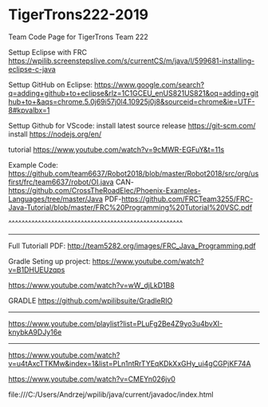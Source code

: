 # TigerTrons222-2019

Team Code Page for TigerTrons Team 222


Settup Eclipse with FRC
https://wpilib.screenstepslive.com/s/currentCS/m/java/l/599681-installing-eclipse-c-java

Settup GitHub on Eclipse:
https://www.google.com/search?q=adding+github+to+eclipse&rlz=1C1GCEU_enUS821US821&oq=adding+github+to+&aqs=chrome.5.0j69i57j0l4.10925j0j8&sourceid=chrome&ie=UTF-8#kpvalbx=1

Settup Github for VScode:
install latest source release
https://git-scm.com/
install
https://nodejs.org/en/


tutorial
https://www.youtube.com/watch?v=9cMWR-EGFuY&t=11s


Example Code:
https://github.com/team6637/Robot2018/blob/master/Robot2018/src/org/usfirst/frc/team6637/robot/OI.java
CAN-https://github.com/CrossTheRoadElec/Phoenix-Examples-Languages/tree/master/Java
PDF-https://github.com/FRCTeam3255/FRC-Java-Tutorial/blob/master/FRC%20Programming%20Tutorial%20VSC.pdf

^^^^^^^^^^^^^^^^^^^^^^^^^^^^^^^^^^^^^^^^^^^^^^^^^^^^^
_____________________________________________________
Full Tutoriall PDF:
http://team5282.org/images/FRC_Java_Programming.pdf

Gradle Seting up project:
https://www.youtube.com/watch?v=B1DHUEUzqps

https://www.youtube.com/watch?v=wW_djLkD1B8

GRADLE
https://github.com/wpilibsuite/GradleRIO


__________________________________________________________


https://www.youtube.com/playlist?list=PLuFg2Be4Z9yo3u4bvXI-knybkA9DJy16e
_____________________________________________________________

https://www.youtube.com/watch?v=u4tAxcTTKMw&index=1&list=PLn1ntRrTYEqKDkXxGHy_ui4gCGPjKF74A

https://www.youtube.com/watch?v=CMEYn026jv0

file:///C:/Users/Andrzej/wpilib/java/current/javadoc/index.html

